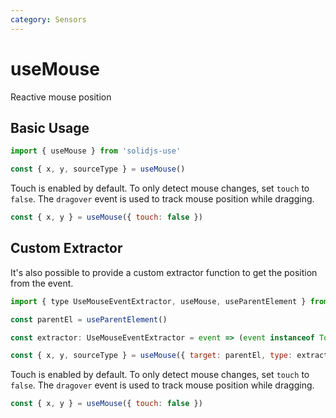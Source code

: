 ```yaml
---
category: Sensors
---
```


# useMouse

Reactive mouse position

## Basic Usage

```js
import { useMouse } from 'solidjs-use'

const { x, y, sourceType } = useMouse()
```

Touch is enabled by default. To only detect mouse changes, set `touch` to `false`.
The `dragover` event is used to track mouse position while dragging.

```js
const { x, y } = useMouse({ touch: false })
```

## Custom Extractor

It's also possible to provide a custom extractor function to get the position from the event.

```js
import { type UseMouseEventExtractor, useMouse, useParentElement } from 'solidjs-use'

const parentEl = useParentElement()

const extractor: UseMouseEventExtractor = event => (event instanceof Touch ? null : [event.offsetX, event.offsetY])

const { x, y, sourceType } = useMouse({ target: parentEl, type: extractor })
```

Touch is enabled by default. To only detect mouse changes, set `touch` to `false`.
The `dragover` event is used to track mouse position while dragging.

```js
const { x, y } = useMouse({ touch: false })
```
